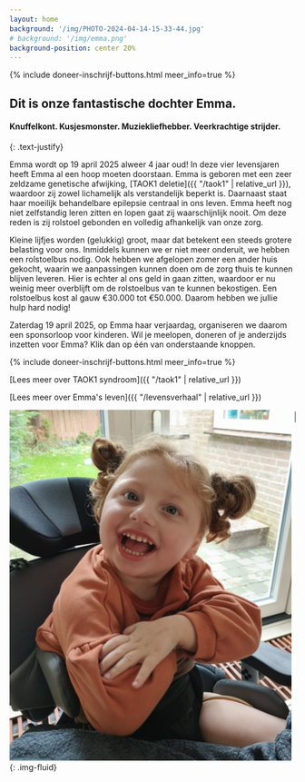 ```yaml
---
layout: home
background: '/img/PHOTO-2024-04-14-15-33-44.jpg'
# background: '/img/emma.png'
background-position: center 20%
---
```


{% include doneer-inschrijf-buttons.html meer_info=true %}

## Dit is onze fantastische dochter Emma.
#### Knuffelkont. Kusjesmonster. Muziekliefhebber. Veerkrachtige strijder.
{: .text-justify}

Emma wordt op 19 april 2025 alweer 4 jaar oud! In deze vier levensjaren heeft Emma al een hoop moeten doorstaan. Emma is geboren met een zeer zeldzame genetische afwijking, 
[TAOK1 deletie]({{ "/taok1" | relative_url }}), waardoor zij zowel lichamelijk als verstandelijk beperkt is. Daarnaast staat haar moeilijk behandelbare epilepsie centraal in ons leven. Emma heeft nog niet zelfstandig leren zitten en lopen gaat zij waarschijnlijk nooit. Om deze reden is zij rolstoel gebonden  en volledig afhankelijk van onze zorg.

Kleine lijfjes worden (gelukkig) groot, maar dat betekent een steeds grotere belasting voor ons. Inmiddels kunnen we er niet meer onderuit, we hebben een rolstoelbus nodig. Ook hebben we afgelopen zomer een ander huis gekocht, waarin we aanpassingen kunnen doen om de zorg thuis te kunnen blijven leveren. Hier is echter al ons geld in gaan zitten, waardoor er nu weinig meer overblijft om de rolstoelbus van te kunnen bekostigen. Een rolstoelbus kost al gauw €30.000 tot €50.000. Daarom hebben we jullie hulp hard nodig!

Zaterdag 19 april 2025, op Emma haar verjaardag, organiseren we daarom een sponsorloop voor kinderen. Wil je meelopen, doneren of je anderzijds inzetten voor Emma? Klik dan op één van onderstaande knoppen.

{% include doneer-inschrijf-buttons.html meer_info=true %}

[Lees meer over TAOK1 syndroom]({{ "/taok1" | relative_url }})

[Lees meer over Emma's leven]({{ "/levensverhaal" | relative_url }})


![Emma](/img/emma.png){: .img-fluid}

